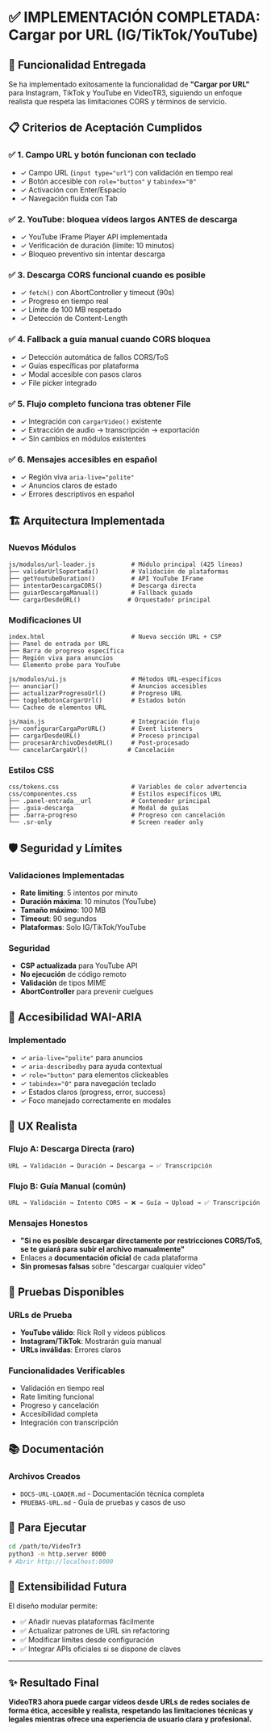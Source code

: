 # ✅ IMPLEMENTACIÓN COMPLETADA: Cargar por URL (IG/TikTok/YouTube)

## 🎯 Funcionalidad Entregada

Se ha implementado exitosamente la funcionalidad de **"Cargar por URL"** para Instagram, TikTok y YouTube en VideoTR3, siguiendo un enfoque realista que respeta las limitaciones CORS y términos de servicio.

## 📋 Criterios de Aceptación Cumplidos

### ✅ 1. Campo URL y botón funcionan con teclado
- ✓ Campo URL (`input type="url"`) con validación en tiempo real
- ✓ Botón accesible con `role="button"` y `tabindex="0"`
- ✓ Activación con Enter/Espacio
- ✓ Navegación fluida con Tab

### ✅ 2. YouTube: bloquea vídeos largos ANTES de descarga
- ✓ YouTube IFrame Player API implementada
- ✓ Verificación de duración (límite: 10 minutos)
- ✓ Bloqueo preventivo sin intentar descarga

### ✅ 3. Descarga CORS funcional cuando es posible
- ✓ `fetch()` con AbortController y timeout (90s)
- ✓ Progreso en tiempo real
- ✓ Límite de 100 MB respetado
- ✓ Detección de Content-Length

### ✅ 4. Fallback a guía manual cuando CORS bloquea
- ✓ Detección automática de fallos CORS/ToS
- ✓ Guías específicas por plataforma
- ✓ Modal accesible con pasos claros
- ✓ File picker integrado

### ✅ 5. Flujo completo funciona tras obtener File
- ✓ Integración con `cargarVideo()` existente
- ✓ Extracción de audio → transcripción → exportación
- ✓ Sin cambios en módulos existentes

### ✅ 6. Mensajes accesibles en español
- ✓ Región viva `aria-live="polite"`
- ✓ Anuncios claros de estado
- ✓ Errores descriptivos en español

## 🏗️ Arquitectura Implementada

### Nuevos Módulos
```
js/modulos/url-loader.js          # Módulo principal (425 líneas)
├── validarUrlSoportada()         # Validación de plataformas
├── getYoutubeDuration()          # API YouTube IFrame
├── intentarDescargaCORS()        # Descarga directa
├── guiarDescargaManual()         # Fallback guiado
└── cargarDesdeURL()             # Orquestador principal
```

### Modificaciones UI
```
index.html                        # Nueva sección URL + CSP
├── Panel de entrada por URL
├── Barra de progreso específica
├── Región viva para anuncios
└── Elemento probe para YouTube

js/modulos/ui.js                  # Métodos URL-específicos
├── anunciar()                    # Anuncios accesibles
├── actualizarProgresoUrl()       # Progreso URL
├── toggleBotonCargarUrl()        # Estados botón
└── Cacheo de elementos URL

js/main.js                        # Integración flujo
├── configurarCargaPorURL()       # Event listeners
├── cargarDesdeURL()              # Proceso principal
├── procesarArchivoDesdeURL()     # Post-procesado
└── cancelarCargaUrl()           # Cancelación
```

### Estilos CSS
```
css/tokens.css                    # Variables de color advertencia
css/componentes.css               # Estilos específicos URL
├── .panel-entrada__url           # Contenedor principal
├── .guia-descarga                # Modal de guías
├── .barra-progreso               # Progreso con cancelación
└── .sr-only                      # Screen reader only
```

## 🛡️ Seguridad y Límites

### Validaciones Implementadas
- **Rate limiting**: 5 intentos por minuto
- **Duración máxima**: 10 minutos (YouTube)
- **Tamaño máximo**: 100 MB
- **Timeout**: 90 segundos
- **Plataformas**: Solo IG/TikTok/YouTube

### Seguridad
- **CSP actualizada** para YouTube API
- **No ejecución** de código remoto
- **Validación** de tipos MIME
- **AbortController** para prevenir cuelgues

## 🎨 Accesibilidad WAI-ARIA

### Implementado
- ✓ `aria-live="polite"` para anuncios
- ✓ `aria-describedby` para ayuda contextual
- ✓ `role="button"` para elementos clickeables
- ✓ `tabindex="0"` para navegación teclado
- ✓ Estados claros (progress, error, success)
- ✓ Foco manejado correctamente en modales

## 📱 UX Realista

### Flujo A: Descarga Directa (raro)
```
URL → Validación → Duración → Descarga → ✅ Transcripción
```

### Flujo B: Guía Manual (común)
```
URL → Validación → Intento CORS → ❌ → Guía → Upload → ✅ Transcripción
```

### Mensajes Honestos
- **"Si no es posible descargar directamente por restricciones CORS/ToS, se te guiará para subir el archivo manualmente"**
- Enlaces a **documentación oficial** de cada plataforma
- **Sin promesas falsas** sobre "descargar cualquier vídeo"

## 🧪 Pruebas Disponibles

### URLs de Prueba
- **YouTube válido**: Rick Roll y vídeos públicos
- **Instagram/TikTok**: Mostrarán guía manual
- **URLs inválidas**: Errores claros

### Funcionalidades Verificables
- Validación en tiempo real
- Rate limiting funcional
- Progreso y cancelación
- Accesibilidad completa
- Integración con transcripción

## 📚 Documentación

### Archivos Creados
- `DOCS-URL-LOADER.md` - Documentación técnica completa
- `PRUEBAS-URL.md` - Guía de pruebas y casos de uso

## 🚀 Para Ejecutar

```bash
cd /path/to/VideoTr3
python3 -m http.server 8000
# Abrir http://localhost:8000
```

## 🔮 Extensibilidad Futura

El diseño modular permite:
- ✅ Añadir nuevas plataformas fácilmente
- ✅ Actualizar patrones de URL sin refactoring
- ✅ Modificar límites desde configuración
- ✅ Integrar APIs oficiales si se dispone de claves

---

## ✨ Resultado Final

**VideoTR3 ahora puede cargar vídeos desde URLs de redes sociales de forma ética, accesible y realista, respetando las limitaciones técnicas y legales mientras ofrece una experiencia de usuario clara y profesional.**
